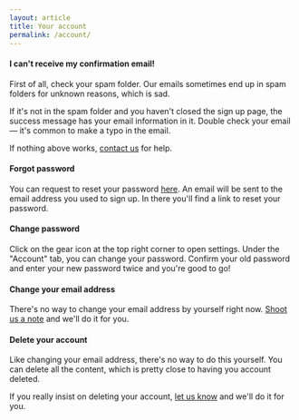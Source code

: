 ```yaml
---
layout: article
title: Your account
permalink: /account/
---
```


#### I can't receive my confirmation email!

First of all, check your spam folder. Our emails sometimes end up in spam folders for unknown reasons, which is sad.

If it's not in the spam folder and you haven't closed the sign up page, the success message has your email information in it. Double check your email — it's common to make a typo in the email.

If nothing above works, [contact us](https://dynalist.io/feedback) for help.

#### Forgot password

You can request to reset your password [here](https://dynalist.io/forgot). An email will be sent to the email address you used to sign up. In there you'll find a link to reset your password.

#### Change password

Click on the gear icon at the top right corner to open settings. Under the "Account" tab, you can change your password. Confirm your old password and enter your new password twice and you're good to go!

#### Change your email address

There's no way to change your email address by yourself right now. [Shoot us a note](https://dynalist.io/feedback) and we'll do it for you.

#### Delete your account

Like changing your email address, there's no way to do this yourself. You can delete all the content, which is pretty close to having you account deleted.

If you really insist on deleting your account, [let us know](https://dynalist.io/feedback) and we'll do it for you.